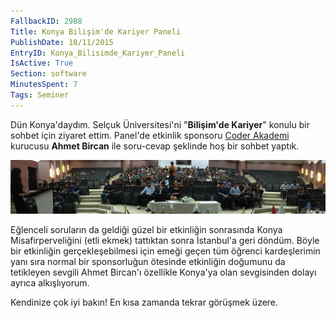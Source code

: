```yaml
---
FallbackID: 2988
Title: Konya Bilişim'de Kariyer Paneli
PublishDate: 18/11/2015
EntryID: Konya_Bilisimde_Kariyer_Paneli
IsActive: True
Section: software
MinutesSpent: 7
Tags: Seminer
---
```

Dün Konya'daydım. Selçuk Üniversitesi'ni "**Bilişim'de Kariyer**" konulu bir sohbet için ziyaret ettim. Panel'de etkinlik sponsoru [Coder Akademi](http://www.coder.com.tr) kurucusu **Ahmet Bircan** ile soru-cevap şeklinde hoş bir sohbet yaptık. 

![](media/Konya_Bilisimde_Kariyer_Paneli/konya.jpg)

Eğlenceli soruların da geldiği güzel bir etkinliğin sonrasında Konya Misafirperveliğini (etli ekmek) tattıktan sonra İstanbul'a geri döndüm. Böyle bir etkinliğin gerçekleşebilmesi için emeği geçen tüm öğrenci kardeşlerimin yanı sıra normal bir sponsorluğun ötesinde etkinliğin doğumunu da tetikleyen sevgili Ahmet Bircan'ı özellikle Konya'ya olan sevgisinden dolayı ayrıca alkışlıyorum. 

Kendinize çok iyi bakın! En kısa zamanda tekrar görüşmek üzere.


